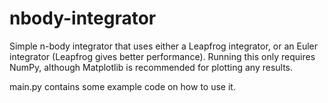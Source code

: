# nbody-integrator

Simple n-body integrator that uses either a Leapfrog integrator, or an Euler integrator (Leapfrog gives better performance).
Running this only requires NumPy, although Matplotlib is recommended for plotting any results.

main.py contains some example code on how to use it.
